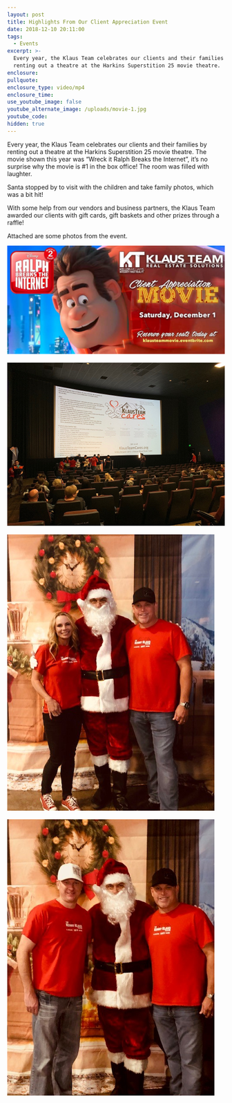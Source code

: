 ```yaml
---
layout: post
title: Highlights From Our Client Appreciation Event
date: 2018-12-10 20:11:00
tags:
  - Events
excerpt: >-
  Every year, the Klaus Team celebrates our clients and their families by
  renting out a theatre at the Harkins Superstition 25 movie theatre.
enclosure:
pullquote:
enclosure_type: video/mp4
enclosure_time:
use_youtube_image: false
youtube_alternate_image: /uploads/movie-1.jpg
youtube_code:
hidden: true
---
```


Every year, the Klaus Team celebrates our clients and their families by renting out a theatre at the Harkins Superstition 25 movie theatre. The movie shown this year was “Wreck it Ralph Breaks the Internet”, it’s no surprise why the movie is #1 in the box office! The room was filled with laughter.

Santa stopped by to visit with the children and take family photos, which was a bit hit!

With some help from our vendors and business partners, the Klaus Team awarded our clients with gift cards, gift baskets and other prizes through a raffle!

Attached are some photos from the event.

<img src="/uploads/movie.jpg" class="post-image">
<br><br>
<img src="/uploads/ktc-pic-movie-event.jpg" class="post-image">
<br><br>
<img src="/uploads/santa-nikki--kenny.jpg" class="half-image">
<br><br>
<img src="/uploads/santa-kraig--kenny.jpg" class="half-image">